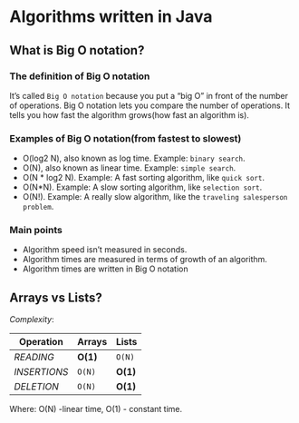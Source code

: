 # Algorithms written in Java

## What is Big O notation?

### The definition of Big O notation
It’s called `Big O notation` because you put a “big O” in front of the number of operations.
Big O notation lets you compare the number of operations. 
It tells you how fast the algorithm grows(how fast an algorithm is).

### Examples of Big O notation(from fastest to slowest)
* O(log2 N), also known as log time. Example: `binary search`.
* O(N), also known as linear time. Example: `simple search`.
* O(N * log2 N). Example: A fast sorting algorithm, like `quick sort`.
* O(N*N). Example: A slow sorting algorithm, like `selection sort`.
* O(N!). Example: A really slow algorithm, like the `traveling salesperson problem`.

### Main points
* Algorithm speed isn’t measured in seconds.
* Algorithm times are measured in terms of growth of an algorithm.
* Algorithm times are written in Big O notation

## Arrays vs Lists?
_Complexity_:

Operation | Arrays | Lists
--- | --- | ---
*READING* | **O(1)** | `O(N)`
*INSERTIONS* | `O(N)`| **O(1)**
*DELETION* | `O(N)` | **O(1)**

Where: O(N) -linear time, O(1) - constant time.